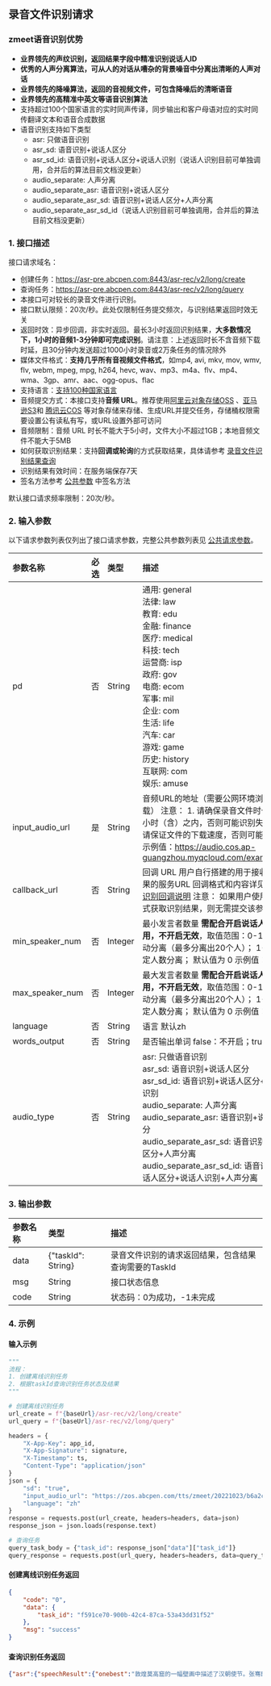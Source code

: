 ## 录音文件识别请求

### zmeet语音识别优势

- **业界领先的声纹识别，返回结果字段中精准识别说话人ID**
- **优秀的人声分离算法，可从人的对话从嘈杂的背景噪音中分离出清晰的人声对话**
- **业界领先的降噪算法，返回的音视频文件，可包含降噪后的清晰语音**
- **业界领先的高精准中英文等语音识别算法**
- 支持超过100个国家语言的实时同声传译，同步输出和客户母语对应的实时同传翻译文本和语音合成数据
- 语音识别支持如下类型
  - asr: 只做语音识别
  - asr_sd: 语音识别+说话人区分
  - asr_sd_id: 语音识别+说话人区分+说话人识别（说话人识别目前可单独调用，合并后的算法目前文档没更新）
  - audio_separate: 人声分离
  - audio_separate_asr: 语音识别+说话人区分
  - audio_separate_asr_sd: 语音识别+说话人区分+人声分离
  - audio_separate_asr_sd_id（说话人识别目前可单独调用，合并后的算法目前文档没更新）


### 1. 接口描述

接口请求域名： 
- 创建任务：https://asr-pre.abcpen.com:8443/asr-rec/v2/long/create
- 查询任务：https://asr-pre.abcpen.com:8443/asr-rec/v2/long/query
- 本接口可对较长的录音文件进行识别。
- 接口默认限频：20次/秒。此处仅限制任务提交频次，与识别结果返回时效无关
- 返回时效：异步回调，非实时返回。最长3小时返回识别结果，**大多数情况下，1小时的音频1-3分钟即可完成识别**。请注意：上述返回时长不含音频下载时延，且30分钟内发送超过1000小时录音或2万条任务的情况除外
- 媒体文件格式：**支持几乎所有音视频文件格式**，如mp4, avi, mkv, mov, wmv, flv, webm, mpeg, mpg, h264, hevc, wav、mp3、m4a、flv、mp4、wma、3gp、amr、aac、ogg-opus、flac
- 支持语言：[支持100种国家语言](https://github.com/zmeet-ai/asr-sdk-v2/blob/main/docs/country_code.md)
-  音频提交方式：本接口支持**音频 URL**。推荐使用[阿里云对象存储OSS](https://www.aliyun.com/product/oss?spm=5176.28508143.J_4VYgf18xNlTAyFFbOuOQe.60.e939154aMOdAFn) 、[亚马逊S3](about:blank)和 [腾讯云COS](https://cloud.tencent.com/document/product/436/38484) 等对象存储来存储、生成URL并提交任务，存储桶权限需要设置公有读私有写，或URL设置外部可访问
-  音频限制：音频 URL 时长不能大于5小时，文件大小不超过1GB；本地音频文件不能大于5MB
-  如何获取识别结果：支持**回调或轮询**的方式获取结果，具体请参考 [录音文件识别结果查询](https://cloud.tencent.com/document/product/1093/37822)
-  识别结果有效时间：在服务端保存7天
-  签名方法参考 [公共参数](https://github.com/zmeet-ai/asr-sdk-v2/blob/main/docs/signature.md) 中签名方法

默认接口请求频率限制：20次/秒。



### 2. 输入参数

以下请求参数列表仅列出了接口请求参数，完整公共参数列表见 [公共请求参数](https://github.com/zmeet-ai/asr-sdk-v2/blob/main/docs/signature.md)。

| 参数名称           | 必选 | 类型    | 描述                                                         | 默认值 |
| :----------------- | :--- | :------ | :----------------------------------------------------------- | ------ |
| pd              | 否   | String  | 通用: general <br/>法律: law <br/>教育: edu <br/>金融: finance <br/>医疗: medical <br/>科技: tech <br/>运营商: isp <br/>政府: gov <br/>电商: ecom <br/>军事: mil <br/>企业: com <br/>生活: life <br/>汽车: car<br/>游戏: game<br/>历史: history<br/>互联网: com<br/>娱乐: amuse<br/> | general |
| input_audio_url                | 是   | String  | 音频URL的地址（需要公网环境浏览器可下载） 注意： 1. 请确保录音文件时长在5个小时（含）之内，否则可能识别失败； 2. 请保证文件的下载速度，否则可能下载失败 示例值：https://audio.cos.ap-guangzhou.myqcloud.com/example.wav |        |
| callback_url        | 否   | String  | 回调 URL 用户自行搭建的用于接收识别结果的服务URL 回调格式和内容详见：[录音识别回调说明](https://cloud.tencent.com/document/product/1093/52632)  注意： 如果用户使用轮询方式获取识别结果，则无需提交该参数 |        |
| min_speaker_num      | 否   | Integer | 最小发言者数量 **需配合开启说话人分离使用，不开启无效**，取值范围：0-10 0：自动分离（最多分离出20个人）； 1-10：指定人数分离； 默认值为 0 示例值：0 | 0 |
| max_speaker_num      | 否   | Integer | 最大发言者数量 **需配合开启说话人分离使用，不开启无效**，取值范围：0-10 0：自动分离（最多分离出20个人）； 1-10：指定人数分离； 默认值为 0 示例值：0 | 0 |
| language        | 否   | String  | 语言 默认zh |    |
| words_output        | 否   | String  | 是否输出单词 false：不开启；true：开启    ||
| audio_type | 否 | String | asr: 只做语音识别 <br/>asr_sd: 语音识别+说话人区分 <br/>asr_sd_id: 语音识别+说话人区分+说话人识别 <br/>audio_separate: 人声分离 <br/>audio_separate_asr: 语音识别+说话人区分 <br/>audio_separate_asr_sd: 语音识别+说话人区分+人声分离 <br/>audio_separate_asr_sd_id: 语音识别+说话人区分+说话人识别+人声分离 |asr|

### 3. 输出参数

| 参数名称  | 类型                                                         | 描述                                                         |
| :-------- | :----------------------------------------------------------- | :----------------------------------------------------------- |
| data      | {"taskId": String} | 录音文件识别的请求返回结果，包含结果查询需要的TaskId         |
| msg | String                                                       | 接口状态信息 |
| code | String                                                       | 状态码：0为成功，-1未完成|

### 4. 示例

#### 输入示例
```python
"""
流程：
1. 创建离线识别任务
2. 根据taskId查询识别任务状态及结果
"""

# 创建离线识别任务
url_create = f"{baseUrl}/asr-rec/v2/long/create"
url_query = f"{baseUrl}/asr-rec/v2/long/query"

headers = {
    "X-App-Key": app_id,
    "X-App-Signature": signature,
    "X-Timestamp": ts,
    "Content-Type": "application/json"
}
json = {
    "sd": "true",
    "input_audio_url": "https://zos.abcpen.com/tts/zmeet/20221023/b6a2c7ac-52c8-11ed-961e-00155dc6cbed.mp3",
    "language": "zh"
}
response = requests.post(url_create, headers=headers, data=json)
response_json = json.loads(response.text)

# 查询任务
query_task_body = {"task_id": response_json["data"]["task_id"]}
query_response = requests.post(url_query, headers=headers, data=query_task_body)
```

#### 创建离线识别任务返回
```json
{
    "code": "0",
    "data": {
        "task_id": "f591ce70-900b-42c4-87ca-53a43dd31f52"
    },
    "msg": "success"
}
```

#### 查询识别任务返回
```json
{"asr":{"speechResult":{"onebest":"敦煌莫高窟的一幅壁画中描述了汉朝使节。张骞即将出使西域的场景。公元前一百三十八年，张骞率领一百多人组成的使团浩浩荡荡，从长安启程，这就是丝绸之路的开端。随着张骞出使西域一条以丝绸为主要货物的商路，从汉帝国的都城长安出发，经过河西走廊，越过被古代中国人称为聪岭的帕米尔高原，走向中亚西亚，直至地中海陕西博物馆昂首远眺的鎏金铜蚕，来自拜占庭帝国的金币，共同见证了古丝绸之路的繁华。古罗马作家普灵尼在博物志中写道，为了获得中国的丝绸，罗马每年的花费不少于一亿罗马金币。在当时一磅中国丝绸的最高价值相当于十二两黄金苏丹大客栈、土耳其境内现存的最大商队客栈，也是古丝绸之路进入欧洲前最重要的驿站。公元十三世纪，塞尔柱王朝为了保护丝路贸易，每隔三十至四十公里，就修建一间客栈。客栈为过往商队提供免费住宿三天，还为他们提供货物保险。一支支驼队将丝绸、瓷器、茶叶等送往西方，也为中国带来亚麻、胡椒、香料等物产，跟着稀奇物品奔走在商道上的，还有不同地域特色的记忆、音乐和文化。在唐代，这支乐队使用的乐器来自中原和西域等，他们演奏的是胡月赞美的，是他们身处的时代。","duration":178.0,"detail":[{"sentences":"敦煌莫高窟的一幅壁画中描述了汉朝使节。","wordBg":750,"wordEd":5250,"speaker_id":[0],"words":[{"words":"敦","start":750,"end":990},{"words":"煌","start":1010,"end":1230},{"words":"莫","start":1230,"end":1410},{"words":"高","start":1410,"end":1590},{"words":"窟","start":1590,"end":1830},{"words":"的","start":1830,"end":1910},{"words":"一","start":1910,"end":1990},{"words":"幅","start":1990,"end":2190},{"words":"壁","start":2190,"end":2330},{"words":"画","start":2330,"end":2570},{"words":"中","start":2570,"end":2955},{"words":"描","start":3870,"end":4090},{"words":"述","start":4090,"end":4250},{"words":"了","start":4250,"end":4390},{"words":"汉","start":4390,"end":4610},{"words":"朝","start":4610,"end":4850},{"words":"使","start":4850,"end":5070},{"words":"节","start":5070,"end":5250}]},{"sentences":"张骞即将出使西域的场景。","wordBg":5250,"wordEd":8875,"speaker_id":[0],"words":[{"words":"张","start":5250,"end":5470},{"words":"骞","start":5470,"end":5825},{"words":"即","start":6830,"end":7050},{"words":"将","start":7050,"end":7290},{"words":"出","start":7290,"end":7530},{"words":"使","start":7570,"end":7810},{"words":"西","start":7850,"end":8090},{"words":"域","start":8090,"end":8270},{"words":"的","start":8270,"end":8390},{"words":"场","start":8390,"end":8610},{"words":"景","start":8610,"end":8875}]},{"sentences":"公元前一百三十八年，","wordBg":8875,"wordEd":17135,"speaker_id":[0],"words":[{"words":"公","start":14920,"end":15100},{"words":"元","start":15100,"end":15320},{"words":"前","start":15320,"end":15560},{"words":"一","start":15860,"end":16040},{"words":"百","start":16040,"end":16280},{"words":"三","start":16280,"end":16440},{"words":"十","start":16440,"end":16600},{"words":"八","start":16600,"end":16780},{"words":"年","start":16780,"end":17135}]},{"sentences":"张骞率领一百多人组成的使团浩浩荡荡，","wordBg":17135,"wordEd":23550,"speaker_id":[0],"words":[{"words":"张","start":18440,"end":18640},{"words":"骞","start":18640,"end":18880},{"words":"率","start":18980,"end":19100},{"words":"领","start":19100,"end":19340},{"words":"一","start":19360,"end":19520},{"words":"百","start":19520,"end":19760},{"words":"多","start":19760,"end":19920},{"words":"人","start":19920,"end":20120},{"words":"组","start":20120,"end":20280},{"words":"成","start":20280,"end":20380},{"words":"的","start":20380,"end":20520},{"words":"使","start":20520,"end":20680},{"words":"团","start":20680,"end":21095},{"words":"浩","start":22530,"end":22770},{"words":"浩","start":22790,"end":23030},{"words":"荡","start":23110,"end":23310},{"words":"荡","start":23310,"end":23550}]},{"sentences":"从长安启程，","wordBg":23550,"wordEd":25455,"speaker_id":[0],"words":[{"words":"从","start":23870,"end":24110},{"words":"长","start":24250,"end":24490},{"words":"安","start":24490,"end":24730},{"words":"启","start":24770,"end":25010},{"words":"程","start":25010,"end":25455}]},{"sentences":"这就是丝绸之路的开端。","wordBg":25455,"wordEd":29555,"speaker_id":[0],"words":[{"words":"这","start":26940,"end":27100},{"words":"就","start":27100,"end":27280},{"words":"是","start":27280,"end":27520},{"words":"丝","start":27560,"end":27800},{"words":"绸","start":27860,"end":28100},{"words":"之","start":28220,"end":28440},{"words":"路","start":28440,"end":28620},{"words":"的","start":28620,"end":28860},{"words":"开","start":28940,"end":29180},{"words":"端","start":29200,"end":29555}]},{"sentences":"随着张骞出使西域一条以丝绸为主要货物的商路，","wordBg":29555,"wordEd":42085,"speaker_id":[0],"words":[{"words":"随","start":36290,"end":36530},{"words":"着","start":36530,"end":36650},{"words":"张","start":36650,"end":36870},{"words":"骞","start":36870,"end":37110},{"words":"出","start":37130,"end":37330},{"words":"使","start":37330,"end":37570},{"words":"西","start":37650,"end":37850},{"words":"域","start":37850,"end":38145},{"words":"一","start":39360,"end":39540},{"words":"条","start":39540,"end":39720},{"words":"以","start":39720,"end":39920},{"words":"丝","start":39920,"end":40160},{"words":"绸","start":40180,"end":40420},{"words":"为","start":40420,"end":40620},{"words":"主","start":40620,"end":40760},{"words":"要","start":40760,"end":40960},{"words":"货","start":40960,"end":41180},{"words":"物","start":41180,"end":41340},{"words":"的","start":41340,"end":41480},{"words":"商","start":41480,"end":41720},{"words":"路","start":41760,"end":42085}]},{"sentences":"从汉帝国的都城长安出发，","wordBg":42085,"wordEd":45485,"speaker_id":[0],"words":[{"words":"从","start":42790,"end":43030},{"words":"汉","start":43050,"end":43290},{"words":"帝","start":43330,"end":43490},{"words":"国","start":43490,"end":43670},{"words":"的","start":43670,"end":43810},{"words":"都","start":43810,"end":44010},{"words":"城","start":44010,"end":44250},{"words":"长","start":44450,"end":44690},{"words":"安","start":44730,"end":44970},{"words":"出","start":44990,"end":45190},{"words":"发","start":45190,"end":45485}]},{"sentences":"经过河西走廊，","wordBg":45485,"wordEd":47995,"speaker_id":[0],"words":[{"words":"经","start":46510,"end":46690},{"words":"过","start":46690,"end":46930},{"words":"河","start":46970,"end":47210},{"words":"西","start":47210,"end":47450},{"words":"走","start":47470,"end":47670},{"words":"廊","start":47670,"end":47995}]},{"sentences":"越过被古代中国人称为聪岭的帕米尔高原，","wordBg":47995,"wordEd":52595,"speaker_id":[0],"words":[{"words":"越","start":48860,"end":49060},{"words":"过","start":49060,"end":49300},{"words":"被","start":49320,"end":49500},{"words":"古","start":49500,"end":49660},{"words":"代","start":49660,"end":49860},{"words":"中","start":49860,"end":50000},{"words":"国","start":50000,"end":50180},{"words":"人","start":50180,"end":50380},{"words":"称","start":50380,"end":50520},{"words":"为","start":50520,"end":50720},{"words":"聪","start":50720,"end":50940},{"words":"岭","start":50940,"end":51180},{"words":"的","start":51180,"end":51400},{"words":"帕","start":51400,"end":51580},{"words":"米","start":51580,"end":51760},{"words":"尔","start":51760,"end":52000},{"words":"高","start":52020,"end":52240},{"words":"原","start":52240,"end":52595}]},{"sentences":"走向中亚西亚，","wordBg":52595,"wordEd":55265,"speaker_id":[0],"words":[{"words":"走","start":53690,"end":53930},{"words":"向","start":53930,"end":54170},{"words":"中","start":54310,"end":54510},{"words":"亚","start":54510,"end":54750},{"words":"西","start":54810,"end":54970},{"words":"亚","start":54970,"end":55265}]},{"sentences":"直至地中海陕西博物馆昂首远眺的鎏金铜蚕，","wordBg":55265,"wordEd":67255,"speaker_id":[0],"words":[{"words":"直","start":56100,"end":56340},{"words":"至","start":56340,"end":56580},{"words":"地","start":56600,"end":56840},{"words":"中","start":56860,"end":57080},{"words":"海","start":57080,"end":57495},{"words":"陕","start":62670,"end":62910},{"words":"西","start":62950,"end":63190},{"words":"博","start":63190,"end":63290},{"words":"物","start":63290,"end":63450},{"words":"馆","start":63450,"end":63835},{"words":"昂","start":65080,"end":65280},{"words":"首","start":65280,"end":65520},{"words":"远","start":65520,"end":65740},{"words":"眺","start":65740,"end":65980},{"words":"的","start":65980,"end":66160},{"words":"鎏","start":66160,"end":66320},{"words":"金","start":66320,"end":66560},{"words":"铜","start":66640,"end":66840},{"words":"蚕","start":66840,"end":67255}]},{"sentences":"来自拜占庭帝国的金币，","wordBg":67255,"wordEd":70355,"speaker_id":[0],"words":[{"words":"来","start":68210,"end":68410},{"words":"自","start":68410,"end":68630},{"words":"拜","start":68630,"end":68810},{"words":"占","start":68810,"end":69050},{"words":"庭","start":69050,"end":69250},{"words":"帝","start":69250,"end":69450},{"words":"国","start":69450,"end":69630},{"words":"的","start":69630,"end":69770},{"words":"金","start":69770,"end":69970},{"words":"币","start":69970,"end":70355}]},{"sentences":"共同见证了古丝绸之路的繁华。","wordBg":70355,"wordEd":74935,"speaker_id":[0],"words":[{"words":"共","start":71460,"end":71700},{"words":"同","start":71700,"end":71940},{"words":"见","start":72100,"end":72280},{"words":"证","start":72280,"end":72520},{"words":"了","start":72520,"end":72760},{"words":"古","start":73000,"end":73240},{"words":"丝","start":73380,"end":73580},{"words":"绸","start":73580,"end":73820},{"words":"之","start":73840,"end":74060},{"words":"路","start":74060,"end":74160},{"words":"的","start":74160,"end":74320},{"words":"繁","start":74320,"end":74560},{"words":"华","start":74580,"end":74935}]},{"sentences":"古罗马作家普灵尼在博物志中写道，","wordBg":74935,"wordEd":80530,"speaker_id":[0],"words":[{"words":"古","start":77350,"end":77510},{"words":"罗","start":77510,"end":77670},{"words":"马","start":77670,"end":77890},{"words":"作","start":77890,"end":78090},{"words":"家","start":78090,"end":78330},{"words":"普","start":78330,"end":78510},{"words":"灵","start":78510,"end":78690},{"words":"尼","start":78690,"end":78930},{"words":"在","start":79030,"end":79270},{"words":"博","start":79330,"end":79530},{"words":"物","start":79530,"end":79690},{"words":"志","start":79690,"end":79870},{"words":"中","start":79870,"end":80090},{"words":"写","start":80090,"end":80290},{"words":"道","start":80290,"end":80530}]},{"sentences":"为了获得中国的丝绸，","wordBg":80530,"wordEd":82670,"speaker_id":[0],"words":[{"words":"为","start":81010,"end":81190},{"words":"了","start":81190,"end":81330},{"words":"获","start":81330,"end":81550},{"words":"得","start":81550,"end":81710},{"words":"中","start":81710,"end":81910},{"words":"国","start":81910,"end":82070},{"words":"的","start":82070,"end":82210},{"words":"丝","start":82210,"end":82430},{"words":"绸","start":82430,"end":82670}]},{"sentences":"罗马每年的花费不少于一亿罗马金币。","wordBg":82670,"wordEd":87565,"speaker_id":[0],"words":[{"words":"罗","start":83150,"end":83390},{"words":"马","start":83390,"end":83630},{"words":"每","start":83630,"end":83870},{"w
```
